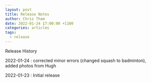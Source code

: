 ```yaml
---
layout: post
title: Release Notes
author: Chris Tham
date: 2022-01-24 17:00:00 +1100
categories: articles
tags:
  - release
---
```

Release History

2022-01-24
: corrected minor errors (changed squash to badminton), added photos from Hugh

2022-01-23
: Initial release